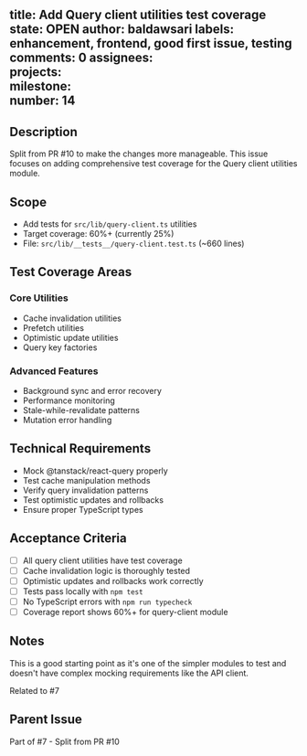 title:	Add Query client utilities test coverage
state:	OPEN
author:	baldawsari
labels:	enhancement, frontend, good first issue, testing
comments:	0
assignees:	
projects:	
milestone:	
number:	14
--
## Description
Split from PR #10 to make the changes more manageable. This issue focuses on adding comprehensive test coverage for the Query client utilities module.

## Scope  
- Add tests for `src/lib/query-client.ts` utilities
- Target coverage: 60%+ (currently 25%)
- File: `src/lib/__tests__/query-client.test.ts` (~660 lines)

## Test Coverage Areas
### Core Utilities
- Cache invalidation utilities
- Prefetch utilities  
- Optimistic update utilities
- Query key factories

### Advanced Features
- Background sync and error recovery
- Performance monitoring
- Stale-while-revalidate patterns
- Mutation error handling

## Technical Requirements
- Mock @tanstack/react-query properly
- Test cache manipulation methods
- Verify query invalidation patterns
- Test optimistic updates and rollbacks
- Ensure proper TypeScript types

## Acceptance Criteria
- [ ] All query client utilities have test coverage
- [ ] Cache invalidation logic is thoroughly tested
- [ ] Optimistic updates and rollbacks work correctly
- [ ] Tests pass locally with `npm test`
- [ ] No TypeScript errors with `npm run typecheck`
- [ ] Coverage report shows 60%+ for query-client module

## Notes
This is a good starting point as it's one of the simpler modules to test and doesn't have complex mocking requirements like the API client.

Related to #7

## Parent Issue
Part of #7 - Split from PR #10
